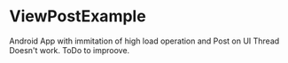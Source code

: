 # ViewPostExample

Android App with immitation of high load operation and Post on UI Thread
Doesn't work. ToDo to improove.
